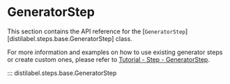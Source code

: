 # GeneratorStep

This section contains the API reference for the [`GeneratorStep`][distilabel.steps.base.GeneratorStep] class.

For more information and examples on how to use existing generator steps or create custom ones, please refer to [Tutorial - Step - GeneratorStep](../../sections/learn/tutorial/step/generator_step.md).

::: distilabel.steps.base.GeneratorStep
